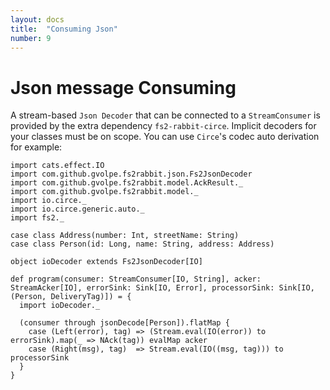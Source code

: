 ```yaml
---
layout: docs
title:  "Consuming Json"
number: 9
---
```


# Json message Consuming

A stream-based `Json Decoder` that can be connected to a `StreamConsumer` is provided by the extra dependency `fs2-rabbit-circe`. Implicit decoders for your classes must be on scope. You can use `Circe`'s codec auto derivation for example:

```tut:book:silent
import cats.effect.IO
import com.github.gvolpe.fs2rabbit.json.Fs2JsonDecoder
import com.github.gvolpe.fs2rabbit.model.AckResult._
import com.github.gvolpe.fs2rabbit.model._
import io.circe._
import io.circe.generic.auto._
import fs2._

case class Address(number: Int, streetName: String)
case class Person(id: Long, name: String, address: Address)

object ioDecoder extends Fs2JsonDecoder[IO]

def program(consumer: StreamConsumer[IO, String], acker: StreamAcker[IO], errorSink: Sink[IO, Error], processorSink: Sink[IO, (Person, DeliveryTag)]) = {
  import ioDecoder._

  (consumer through jsonDecode[Person]).flatMap {
    case (Left(error), tag) => (Stream.eval(IO(error)) to errorSink).map(_ => NAck(tag)) evalMap acker
    case (Right(msg), tag)  => Stream.eval(IO((msg, tag))) to processorSink
  }
}
```
